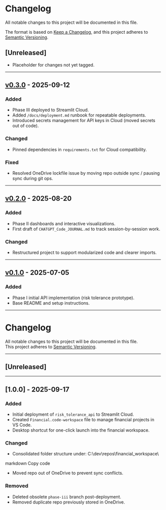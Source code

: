# Changelog

All notable changes to this project will be documented in this file.

The format is based on [Keep a Changelog](https://keepachangelog.com/en/1.0.0/),
and this project adheres to [Semantic Versioning](https://semver.org/).

## \[Unreleased]

* Placeholder for changes not yet tagged.

---

## [v0.3.0] - 2025-09-12

### Added

* Phase III deployed to Streamlit Cloud.
* Added `/docs/deployment.md` runbook for repeatable deployments.
* Introduced secrets management for API keys in Cloud (moved secrets out of code).

### Changed

* Pinned dependencies in `requirements.txt` for Cloud compatibility.

### Fixed

* Resolved OneDrive lockfile issue by moving repo outside sync / pausing sync during git ops.

---

## [v0.2.0] - 2025-08-20

### Added

* Phase II dashboards and interactive visualizations.
* First draft of `CHATGPT_Code_JOURNAL.md` to track session-by-session work.

### Changed

* Restructured project to support modularized code and clearer imports.

---

## [v0.1.0] - 2025-07-05

### Added

* Phase I initial API implementation (risk tolerance prototype).
* Base README and setup instructions.

---

# Changelog

All notable changes to this project will be documented in this file.  
This project adheres to [Semantic Versioning](https://semver.org/).

---

## [Unreleased]

---

## [1.0.0] - 2025-09-17
### Added
- Initial deployment of `risk_tolerance_api` to Streamlit Cloud.
- Created `Financial.code-workspace` file to manage financial projects in VS Code.
- Desktop shortcut for one-click launch into the financial workspace.

### Changed
- Consolidated folder structure under:
C:\dev\repos\financial_workspace\

markdown
Copy code
- Moved repo out of OneDrive to prevent sync conflicts.

### Removed
- Deleted obsolete `phase-iii` branch post-deployment.
- Removed duplicate repo previously stored in OneDrive.

<!-- 🔗 Release Links (GitHub compare/tag) -->

<!-- Keep link refs at the very bottom so markdown autolinks resolve. Do not add content below this block. -->

[v0.3.0]: https://github.com/Senteio/risk_tolerance_api/compare/v0.2.0...v0.3.0
[v0.2.0]: https://github.com/Senteio/risk_tolerance_api/compare/v0.1.0...v0.2.0
[v0.1.0]: https://github.com/Senteio/risk_tolerance_api/releases/tag/v0.1.0
